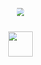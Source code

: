 <p align="center">
  <img src="https://capsule-render.vercel.app/api?text=Hey%20Everyone!&animation=fadeIn&type=waving&color=timeGradient&height=150&desc=I%20am%20Avik%20Roy%20Choudhury!&fontAlignY=38&descAlignY=77&descAlign=62"/>
</p>

<br />
<div align="center">
  <a href="https://www.instagram.com/ghost.__repr__/">
    <img height="50" src="https://user-images.githubusercontent.com/46517096/166974368-9798f39f-1f46-499c-b14e-81f0a3f83a06.png"/>
  </a>
</div>

